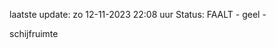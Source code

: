 laatste update: 
zo 12-11-2023 22:08   uur 
Status: FAALT - geel - 
<div class="service Y">schijfruimte</div>